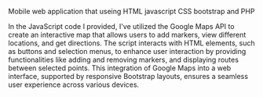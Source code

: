 Mobile web application that useing HTML javascript CSS bootstrap and PHP

In the JavaScript code I provided, I've utilized the Google Maps API to create an interactive map that allows users to add markers, view different locations, and get directions. The script interacts with HTML elements, such as buttons and selection menus, to enhance user interaction by providing functionalities like adding and removing markers, and displaying routes between selected points. This integration of Google Maps into a web interface, supported by responsive Bootstrap layouts, ensures a seamless user experience across various devices.
